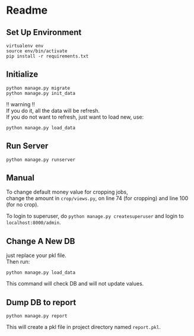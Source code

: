 # Readme

## Set Up Environment

    virtualenv env
    source env/bin/activate
    pip install -r requirements.txt

## Initialize

    python manage.py migrate
    python manage.py init_data

!! warning !!  
If you do it, all the data will be refresh.  
If you do not want to refresh, just want to load new, use:

    python manage.py load_data


## Run Server

    python manage.py runserver


## Manual

To change default money value for cropping jobs,  
change the amount in `crop/views.py`, on line 74 (for cropping) and line 100 (for no crop).  

To login to superuser, do `python manage.py createsuperuser` and login to `localhost:8000/admin`.  


## Change A New DB

just replace your pkl file.  
Then run:

    python manage.py load_data

This command will check DB and will not update values.


## Dump DB to report

    python manage.py report

This will create a pkl file in project directory named `report.pkl`.
